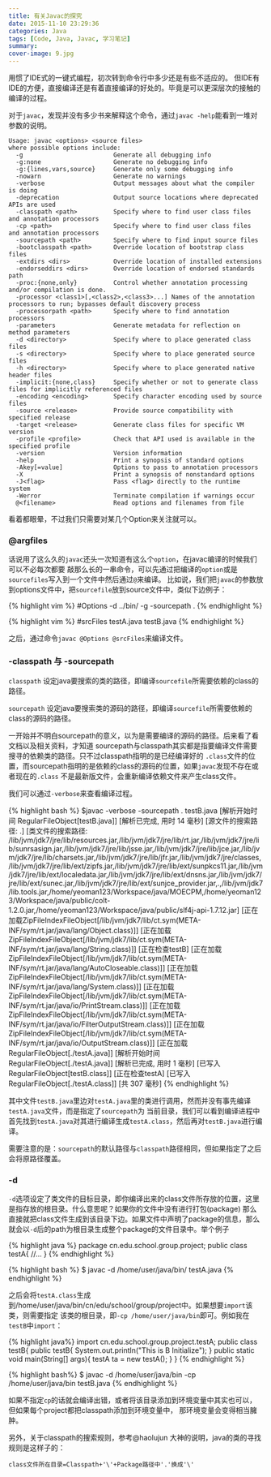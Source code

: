 ```yaml
---
title: 有关Javac的探究
date: 2015-11-10 23:29:36
categories: Java
tags: [Code, Java, Javac, 学习笔记]
summary:
cover-image: 9.jpg
---
```


用惯了IDE式的一键式编程，初次转到命令行中多少还是有些不适应的。
但IDE有IDE的方便，直接编译还是有着直接编译的好处的。毕竟是可以更深层次的接触的编译的过程。

对于`javac`，发现并没有多少书来解释这个命令，通过`javac -help`能看到一堆对参数的说明。

```
Usage: javac <options> <source files>
where possible options include:
  -g                         Generate all debugging info
  -g:none                    Generate no debugging info
  -g:{lines,vars,source}     Generate only some debugging info
  -nowarn                    Generate no warnings
  -verbose                   Output messages about what the compiler is doing
  -deprecation               Output source locations where deprecated APIs are used
  -classpath <path>          Specify where to find user class files and annotation processors
  -cp <path>                 Specify where to find user class files and annotation processors
  -sourcepath <path>         Specify where to find input source files
  -bootclasspath <path>      Override location of bootstrap class files
  -extdirs <dirs>            Override location of installed extensions
  -endorseddirs <dirs>       Override location of endorsed standards path
  -proc:{none,only}          Control whether annotation processing and/or compilation is done.
  -processor <class1>[,<class2>,<class3>...] Names of the annotation processors to run; bypasses default discovery process
  -processorpath <path>      Specify where to find annotation processors
  -parameters                Generate metadata for reflection on method parameters
  -d <directory>             Specify where to place generated class files
  -s <directory>             Specify where to place generated source files
  -h <directory>             Specify where to place generated native header files
  -implicit:{none,class}     Specify whether or not to generate class files for implicitly referenced files
  -encoding <encoding>       Specify character encoding used by source files
  -source <release>          Provide source compatibility with specified release
  -target <release>          Generate class files for specific VM version
  -profile <profile>         Check that API used is available in the specified profile
  -version                   Version information
  -help                      Print a synopsis of standard options
  -Akey[=value]              Options to pass to annotation processors
  -X                         Print a synopsis of nonstandard options
  -J<flag>                   Pass <flag> directly to the runtime system
  -Werror                    Terminate compilation if warnings occur
  @<filename>                Read options and filenames from file
```
看着都眼晕，不过我们只需要对某几个Option来关注就可以。

### @argfiles ###

话说用了这么久的`javac`还头一次知道有这么个`option`，在javac编译的时候我们可以不必每次都要
敲那么长的一串命令，可以先通过把编译的`option`或是`sourcefiles`写入到一个文件中然后通过`@`来编译。
比如说，我们把`javac`的参数放到options文件中，把`sourcefile`放到source文件中，类似下边例子：

{% highlight vim %}
#Options
-d ../bin/
-g
-sourcepath .
{% endhighlight %}

{% highlight vim %}
#srcFiles
testA.java
testB.java
{% endhighlight %}

之后，通过命令`javac @Options @srcFiles`来编译文件。

### -classpath 与 -sourcepath ###

`classpath` 设定java要搜索的类的路径，即编译`sourcefile`所需要依赖的class的路径。

`sourcepath` 设定java要搜索类的源码的路径，即编译`sourcefile`所需要依赖的class的源码的路径。

一开始并不明白sourcepath的意义，以为是需要编译的源码的路径。后来看了看文档以及相关资料，才知道
sourcepath与classpath其实都是指要编译文件需要搜寻的依赖类的路径。只不过classpath指明的是已经编译好的
`.class`文件的位置，而sourcepath指明的是依赖的class的源码的位置，如果`javac`发现不存在或者现在的`.class`
不是最新版文件，会重新编译依赖文件来产生class文件。

我们可以通过`-verbose`来查看编译过程。

{% highlight bash %}
$javac -verbose -sourcepath . testB.java
[解析开始时间 RegularFileObject[testB.java]]
[解析已完成, 用时 14 毫秒]
[源文件的搜索路径: .]
[类文件的搜索路径: /lib/jvm/jdk7/jre/lib/resources.jar,/lib/jvm/jdk7/jre/lib/rt.jar,/lib/jvm/jdk7/jre/lib/sunrsasign.jar,/lib/jvm/jdk7/jre/lib/jsse.jar,/lib/jvm/jdk7/jre/lib/jce.jar,/lib/jvm/jdk7/jre/lib/charsets.jar,/lib/jvm/jdk7/jre/lib/jfr.jar,/lib/jvm/jdk7/jre/classes,/lib/jvm/jdk7/jre/lib/ext/zipfs.jar,/lib/jvm/jdk7/jre/lib/ext/sunpkcs11.jar,/lib/jvm/jdk7/jre/lib/ext/localedata.jar,/lib/jvm/jdk7/jre/lib/ext/dnsns.jar,/lib/jvm/jdk7/jre/lib/ext/sunec.jar,/lib/jvm/jdk7/jre/lib/ext/sunjce_provider.jar,.,/lib/jvm/jdk7/lib.tools.jar,/home/yeoman123/Workspace/java/MOECPM,/home/yeoman123/Workspace/java/public/colt-1.2.0.jar,/home/yeoman123/Workspace/java/public/slf4j-api-1.7.12.jar]
[正在加载ZipFileIndexFileObject[/lib/jvm/jdk7/lib/ct.sym(META-INF/sym/rt.jar/java/lang/Object.class)]]
[正在加载ZipFileIndexFileObject[/lib/jvm/jdk7/lib/ct.sym(META-INF/sym/rt.jar/java/lang/String.class)]]
[正在检查testB]
[正在加载ZipFileIndexFileObject[/lib/jvm/jdk7/lib/ct.sym(META-INF/sym/rt.jar/java/lang/AutoCloseable.class)]]
[正在加载ZipFileIndexFileObject[/lib/jvm/jdk7/lib/ct.sym(META-INF/sym/rt.jar/java/lang/System.class)]]
[正在加载ZipFileIndexFileObject[/lib/jvm/jdk7/lib/ct.sym(META-INF/sym/rt.jar/java/io/PrintStream.class)]]
[正在加载ZipFileIndexFileObject[/lib/jvm/jdk7/lib/ct.sym(META-INF/sym/rt.jar/java/io/FilterOutputStream.class)]]
[正在加载ZipFileIndexFileObject[/lib/jvm/jdk7/lib/ct.sym(META-INF/sym/rt.jar/java/io/OutputStream.class)]]
[正在加载RegularFileObject[./testA.java]]
[解析开始时间 RegularFileObject[./testA.java]]
[解析已完成, 用时 1 毫秒]
[已写入RegularFileObject[testB.class]]
[正在检查testA]
[已写入RegularFileObject[./testA.class]]
[共 307 毫秒]
{% endhighlight %}

其中文件`testB.java`里边对`testA.java`里的类进行调用，然而并没有事先编译`testA.java`文件，而是指定了`sourcepath`为
当前目录，我们可以看到编译进程中首先找到`testA.java`对其进行编译生成`testA.class`，然后再对`testB.java`进行编译。

需要注意的是：`sourcepath`的默认路径与`classpath`路径相同，但如果指定了之后会将原路径覆盖。

### -d ###

`-d`选项设定了类文件的目标目录，即你编译出来的class文件所存放的位置，这里是指存放的根目录。什么意思呢？如果你的文件中没有进行打包(package)
那么直接就把class文件生成到该目录下边。如果文件中声明了package的信息，那么就会以`-d`后的path为根目录生成整个package的文件目录中。举个例子

{% highlight java %}
package cn.edu.school.group.project;
public class testA{
    //...
}
{% endhighlight %}

{% highlight bash %}
$ javac -d /home/user/java/bin/ testA.java
{% endhighlight %}

之后会将`testA.class`生成到/home/user/java/bin/cn/edu/school/group/project中。如果想要`import`该类，则需要指定
该类的根目录，即`-cp /home/user/java/bin`即可。例如我在`testB`中`import`：

{% highlight java%}
import cn.edu.school.group.project.testA;
public class testB{
    public testB{
        System.out.println("This is B Initialize");
    }
    public static void main(String[] args){
        testA ta = new testA();
    }
}
{% endhighlight %}

{% highlight bash%}
$ javac -d /home/user/java/bin -cp /home/user/java/bin testB.java
{% endhighlight %}

如果不指定`cp`的话就会编译出错，或者将该目录添加到环境变量中其实也可以，但如果每个project都把classpath添加到环境变量中，
那环境变量会变得相当臃肿。

另外，关于classpath的搜索规则，参考@haolujun 大神的说明，java的类的寻找规则是这样子的：

```
class文件所在目录=Classpath+'\'+Package路径中'.'换成'\'
```


